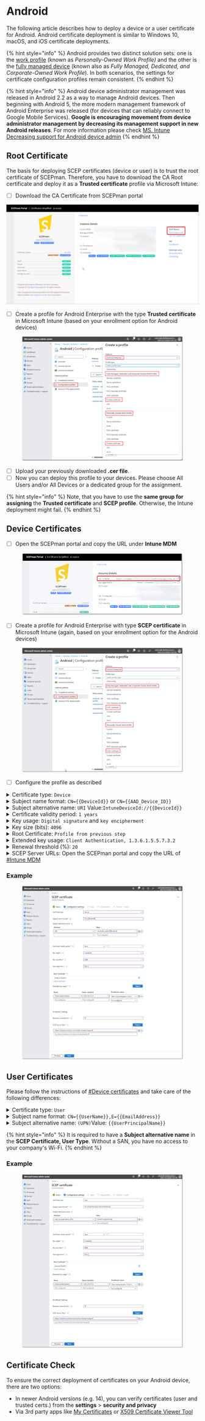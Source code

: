 # Android

The following article describes how to deploy a device or a user certificate for Android. Android certificate deployment is similar to Windows 10, macOS, and iOS certificate deployments.

{% hint style="info" %}
Android provides two distinct solution sets: one is the [work profile](https://developers.google.com/android/work/requirements/work-profile) (known as _Personally-Owned Work Profile)_ and the other is the [fully managed device](https://developers.google.com/android/work/requirements/fully-managed-device) (known also as _Fully Managed, Dedicated, and Corporate-Owned Work Profile_). In both scenarios, the settings for certificate configuration profiles remain consistent.
{% endhint %}

{% hint style="info" %}
Android device administrator management was released in Android 2.2 as a way to manage Android devices. Then beginning with Android 5, the more modern management framework of Android Enterprise was released (for devices that can reliably connect to Google Mobile Services). **Google is encouraging movement from device administrator management by decreasing its management support in new Android releases**. For more information please check [MS. Intune Decreasing support for Android device admin](https://techcommunity.microsoft.com/t5/intune-customer-success/decreasing-support-for-android-device-administrator/ba-p/1441935)
{% endhint %}

## Root Certificate

The basis for deploying SCEP certificates (device or user)  is to trust the root certificate of SCEPman. Therefore, you have to download the CA Root certificate and deploy it as a **Trusted certificate** profile via Microsoft Intune:

* [ ] Download the CA Certificate from SCEPman portal

![](<../../.gitbook/assets/SCEPmanHomePage (2).png>)

* [ ] Create a profile for Android Enterprise with the type **Trusted certificate** in Microsoft Intune (based on your enrollment option for Android devices)

<figure><img src="../../.gitbook/assets/2024-01-09 15_24_48-Create a profile.png" alt=""><figcaption></figcaption></figure>

* [ ] Upload your previously downloaded **.cer file**.
* [ ] Now you can deploy this profile to your devices. Please choose All Users and/or All Devices or a dedicated group for the assignment.

{% hint style="info" %}
Note, that you have to use the **same group for assigning** the **Trusted certificate** and **SCEP profile**. Otherwise, the Intune deployment might fail.
{% endhint %}

## Device Certificates

* [ ] Open the SCEPman portal and copy the URL under **Intune MDM**

<figure><img src="../../.gitbook/assets/2024-01-09 15_10_27.png" alt=""><figcaption></figcaption></figure>

* [ ] Create a profile for Android Enterprise with type **SCEP certificate** in Microsoft Intune (again, based on your enrollment option for the Android devices)

<figure><img src="../../.gitbook/assets/2024-01-09 16_09_19-Create a SCEP profile.png" alt=""><figcaption></figcaption></figure>

* [ ] Configure the profile as described

<details>

<summary>Certificate type: <code>Device</code></summary>

In this section, we are setting up a device certificate.

</details>

<details>

<summary>Subject name format: <code>CN={{DeviceId}}</code> or <code>CN={{AAD_Device_ID}}</code></summary>

SCEPman uses the CN field of the subject to identify the device and as a seed for the certificate serial number generation. Microsoft Entra ID (Azure AD) and Intune offer two different IDs:

* \{{DeviceId\}}: This ID is generated and used by Intune **(Recommended).** (Requires SCEPman 2.0 or higher and [#AppConfig:IntuneValidation:DeviceDirectory](../../scepman-configuration/optional/application-settings/intune-validation.md#appconfig-intunevalidation-devicedirectory) to be set to **Intune** or **AADAndIntune**
* \{{AAD\_Device\_ID\}}: This ID is generated and used by Microsoft Entra ID (Azure AD).

You can add other RDNs if needed (e.g.: `CN={{DeviceId}}, O=Contoso, CN={{WiFiMacAddress}}`). Supported variables are listed in the [Microsoft docs](https://learn.microsoft.com/en-us/mem/intune/protect/certificates-profile-scep#create-a-scep-certificate-profile).

</details>

<details>

<summary>Subject alternative name: <code>URI</code> Value:<code>IntuneDeviceId://{{DeviceId}}</code></summary>

The URI field is [recommended by Microsoft](https://techcommunity.microsoft.com/t5/intune-customer-success/new-microsoft-intune-service-for-network-access-control/ba-p/2544696) for NAC solutions to identify the devices based on their Intune Device ID.

Other SAN values like DNS can be added if needed.

</details>

<details>

<summary>Certificate validity period: <code>1 years</code></summary>

The amount of time remaining before the certificate expires. Default is set at one year.

SCEPman caps the certificate validity to the configured maximum in setting [_**AppConfig:ValidityPeriodDays**_](../../scepman-configuration/optional/application-settings/certificates.md#appconfig-validityperioddays), but otherwise uses the validity configured in the request.

</details>

<details>

<summary>Key usage: <code>Digital signature</code> and <code>key encipherment</code></summary>

Please activate both cryptographic actions.

</details>

<details>

<summary>Key size (bits): <code>4096</code></summary>

SCEPman supports 4096 bits.

</details>

<details>

<summary>Root Certificate: <code>Profile from previous step</code></summary>

Please select the Intune profile from [[#root-certificate](android.md#root-certificate "mention")](android.md#root-certificate).

If you are using an [Intermediate CA](../../advanced-configuration/intermediate-certificate.md), you must still select the Trusted certificate profile for Root CA, not the Intermediate CA!

</details>

<details>

<summary>Extended key usage: <code>Client Authentication, 1.3.6.1.5.5.7.3.2</code></summary>

Please choose **Client Authentication (1.3.6.1.5.5.7.3.2)** under **Predefined values**. The other fields will be filled out automatically.

</details>

<details>

<summary>Renewal threshold (%): <code>20</code></summary>

This value defines when the device is allowed to renew its certificate (based on the remaining lifetime of an existing certificate). Please read the note under **Certificate validity period** and select a suitable value that allows the device the renew the certificate over a long period. A value of 20% would allow the device with 1 year valid certificate to start renewal 73 days before expiration.

</details>

<details>

<summary>SCEP Server URLs: Open the SCEPman portal and copy the URL of <a href="android.md#device-certificates">#Intune MDM</a></summary>

**Example**

```
https://scepman.contoso.com/certsrv/mscep/mscep.dll
```

</details>

### **Example**

<figure><img src="../../.gitbook/assets/2024-01-11 11_04_19-SCEP certificate - AndroidEnterpriseDeviceCert.png" alt=""><figcaption></figcaption></figure>

## User Certificates

Please follow the instructions of [#Device certificates](android.md#device-certificates) and take care of the following differences:



<details>

<summary>Certificate type: <code>User</code></summary>

In this section we are setting up a user certificate.

</details>

<details>

<summary>Subject name format: <code>CN={{UserName}},E={{EmailAddress}}</code></summary>

You can define RDNs based on your needs. Supported variables are listed in the [Microsoft docs](https://docs.microsoft.com/en-us/mem/intune/protect/certificates-profile-scep#create-a-scep-certificate-profile). We recommend to include the username (e.g.: janedoe) and email address (e.g.: janedoe@contoso.com) as baseline setting.

</details>

<details>

<summary>Subject alternative name: <code>(UPN)</code>Value: <code>{{UserPrincipalName}}</code></summary>

You **must** add the User principal name as the Subject alternative name. **Add '\{{UserPrincipalName\}}' as Subject Alternative Name of type User principal name (UPN).** This ensures that SCEPman can link certificates to user objects in AAD.&#x20;

Other SAN values like an Email address can be added if needed.

</details>

{% hint style="info" %}
It is required to have a **Subject alternative name** in the **SCEP Certificate, User Type**. Without a SAN, you have no access to your company's Wi-Fi.
{% endhint %}

### **Example**

<figure><img src="../../.gitbook/assets/2024-01-11 10_59_48-SCEP certificate - AndroidEnterpriseUserCert.png" alt=""><figcaption></figcaption></figure>

## Certificate Check

To ensure the correct deployment of certificates on your Android device, there are two options:

* In newer Android versions (e.g. 14), you can verify certificates (user and trusted certs.) from the **settings** > **security and privacy**
* Via 3rd party apps like [My Certificates](https://play.google.com/store/apps/details?id=com.wesbunton.projects.mycertificates\&hl=en) or [X509 Certificate Viewer Tool](https://play.google.com/store/apps/details?id=com.rdupletlabs.certificateviewer)

